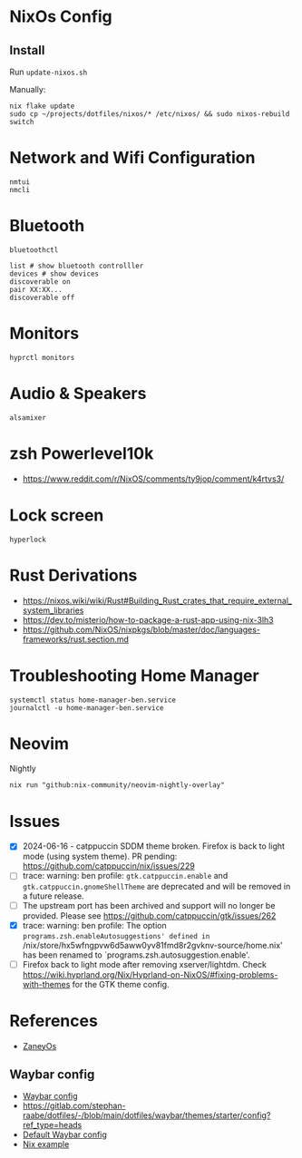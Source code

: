 # NixOs Config

## Install

Run `update-nixos.sh`

Manually:

```shell
nix flake update
sudo cp ~/projects/dotfiles/nixos/* /etc/nixos/ && sudo nixos-rebuild switch
```

# Network and Wifi Configuration

```shell
nmtui
nmcli
```

# Bluetooth

```shell
bluetoothctl

list # show bluetooth controlller
devices # show devices
discoverable on
pair XX:XX...
discoverable off
```

# Monitors

```shell
hyprctl monitors
```

# Audio & Speakers

```
alsamixer
```

# zsh Powerlevel10k

- https://www.reddit.com/r/NixOS/comments/ty9jop/comment/k4rtvs3/

# Lock screen

```
hyperlock
```

# Rust Derivations

- https://nixos.wiki/wiki/Rust#Building_Rust_crates_that_require_external_system_libraries
- https://dev.to/misterio/how-to-package-a-rust-app-using-nix-3lh3
- https://github.com/NixOS/nixpkgs/blob/master/doc/languages-frameworks/rust.section.md

# Troubleshooting Home Manager

```
systemctl status home-manager-ben.service
journalctl -u home-manager-ben.service
```

# Neovim

Nightly
```
nix run "github:nix-community/neovim-nightly-overlay"
```

# Issues

- [x] 2024-06-16 - catppuccin SDDM theme broken. Firefox is back to light mode (using system theme). PR pending: https://github.com/catppuccin/nix/issues/229
- [ ] trace: warning: ben profile: `gtk.catppuccin.enable` and `gtk.catppuccin.gnomeShellTheme` are deprecated and will be removed in a future release.
- [ ] The upstream port has been archived and support will no longer be provided. Please see https://github.com/catppuccin/gtk/issues/262
- [x] trace: warning: ben profile: The option `programs.zsh.enableAutosuggestions' defined in `/nix/store/hx5wfngpvw6d5aww0yv81fmd8r2gvknv-source/home.nix' has been renamed to `programs.zsh.autosuggestion.enable'.
- [ ] Firefox back to light mode after removing xserver/lightdm. Check https://wiki.hyprland.org/Nix/Hyprland-on-NixOS/#fixing-problems-with-themes for the GTK theme config.

# References

- [ZaneyOs](https://gitlab.com/Zaney/zaneyos)

## Waybar config

- [Waybar config](https://www.youtube.com/watch?v=rW3JKs1_oVI)
- https://gitlab.com/stephan-raabe/dotfiles/-/blob/main/dotfiles/waybar/themes/starter/config?ref_type=heads
- [Default Waybar config](https://github.com/Alexays/Waybar/blob/master/resources/config.jsonc)
- [Nix example](https://github.com/maximbaz/dotfiles/blob/nix/modules/linux/waybar.nix)
